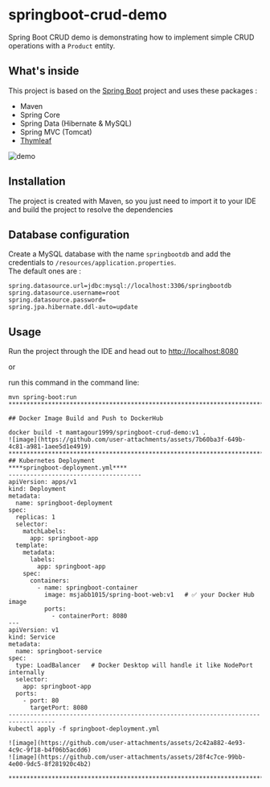 # springboot-crud-demo

Spring Boot CRUD demo is demonstrating how to implement simple CRUD operations with a `Product` entity.

## What's inside 
This project is based on the [Spring Boot](http://projects.spring.io/spring-boot/) project and uses these packages :
- Maven
- Spring Core
- Spring Data (Hibernate & MySQL)
- Spring MVC (Tomcat)
- [Thymleaf](https://thymeleaf.org)

![demo](https://cl.ly/sEGH/Screen%20Recording%202018-06-11%20at%2010.34%20AM.gif)

## Installation 
The project is created with Maven, so you just need to import it to your IDE and build the project to resolve the dependencies

## Database configuration 
Create a MySQL database with the name `springbootdb` and add the credentials to `/resources/application.properties`.  
The default ones are :

```
spring.datasource.url=jdbc:mysql://localhost:3306/springbootdb
spring.datasource.username=root
spring.datasource.password=
spring.jpa.hibernate.ddl-auto=update
```

## Usage 
Run the project through the IDE and head out to [http://localhost:8080](http://localhost:8080)

or 

run this command in the command line:
```
mvn spring-boot:run
*****************************************************************************************************

## Docker Image Build and Push to DockerHub 

docker build -t mamtagour1999/springboot-crud-demo:v1 .
![image](https://github.com/user-attachments/assets/7b60ba3f-649b-4c81-a981-1aee5d1e4919)
****************************************************************************************************
## Kubernetes Deployment
****springboot-deployment.yml****
-------------------------------------
apiVersion: apps/v1
kind: Deployment
metadata:
  name: springboot-deployment
spec:
  replicas: 1
  selector:
    matchLabels:
      app: springboot-app
  template:
    metadata:
      labels:
        app: springboot-app
    spec:
      containers:
        - name: springboot-container
          image: msjabb1015/spring-boot-web:v1   # ✅ your Docker Hub image
          ports:
            - containerPort: 8080
---
apiVersion: v1
kind: Service
metadata:
  name: springboot-service
spec:
  type: LoadBalancer   # Docker Desktop will handle it like NodePort internally
  selector:
    app: springboot-app
  ports:
    - port: 80
      targetPort: 8080
-----------------------------------------------------------------------------------
kubectl apply -f springboot-deployment.yml

![image](https://github.com/user-attachments/assets/2c42a882-4e93-4c9c-9f18-b4f06b5acdd6)
![image](https://github.com/user-attachments/assets/28f4c7ce-99bb-4e00-9dc5-8f281920c4b2)

*************************************************************************************************************
